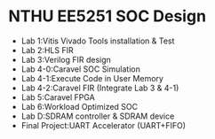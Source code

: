 # NTHU EE5251 SOC Design
* Lab 1:Vitis Vivado Tools installation & Test  
* Lab 2:HLS FIR  
* Lab 3:Verilog FIR design   
* Lab 4-0:Caravel SOC Simulation  
* Lab 4-1:Execute Code in User Memory  
* Lab 4-2:Caravel FIR (Integrate Lab 3 & 4-1)  
* Lab 5:Caravel FPGA  
* Lab 6:Workload Optimized SOC  
* Lab D:SDRAM controller & SDRAM device
* Final Project:UART Accelerator (UART+FIFO)
